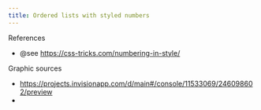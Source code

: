 ```yaml
---
title: Ordered lists with styled numbers
---
```


References

* @see https://css-tricks.com/numbering-in-style/

Graphic sources

* https://projects.invisionapp.com/d/main#/console/11533069/246098602/preview
* 